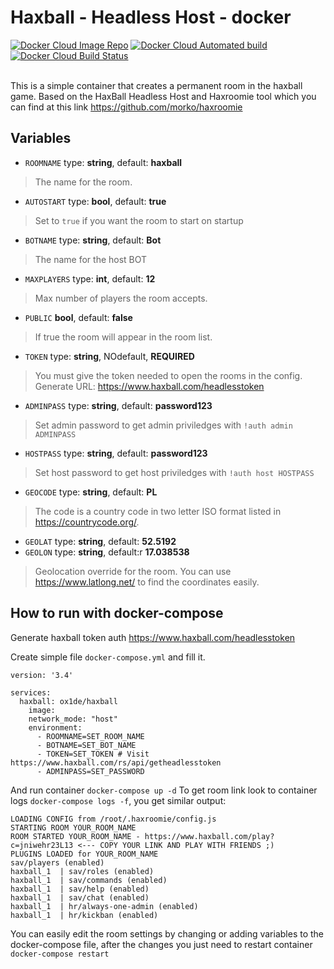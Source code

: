 # Haxball - Headless Host - docker

<p align="left">
<a href="https://hub.docker.com/r/ox1de/haxball">
        <img src="https://img.shields.io/badge/Docker%20HUB-haxball-yellow?style=for-the-badge&logo=docker"
            alt="Docker Cloud Image Repo"></a>

<a href="https://hub.docker.com/r/ox1de/haxball/builds">
        <img src="https://img.shields.io/docker/cloud/automated/ox1de/haxball?style=for-the-badge&logo=docker"
            alt="Docker Cloud Automated build"></a>

<a href="https://hub.docker.com/r/ox1de/haxball/builds">
        <img src="https://img.shields.io/docker/cloud/build/ox1de/haxball?style=for-the-badge&logo=docker"
            alt="Docker Cloud Build Status"></a>
</br></br></p>

This is a simple container that creates a permanent room in the haxball game. Based on the HaxBall Headless Host and Haxroomie tool which you can find at this link https://github.com/morko/haxroomie

## Variables

- `ROOMNAME` type: **string**, default: **haxball**
> The name for the room. 
- `AUTOSTART` type: **bool**, default: **true**
> Set to `true` if you want the room to start on startup
- `BOTNAME` type: **string**, default: **Bot**
> The name for the host BOT
- `MAXPLAYERS` type: **int**, default: **12**
> Max number of players the room accepts.
- `PUBLIC` **bool**, default: **false**
> If true the room will appear in the room list.
- `TOKEN` type: **string**, NOdefault,  **REQUIRED**
> You must give the token needed to open the rooms in the config. Generate URL: https://www.haxball.com/headlesstoken
- `ADMINPASS` type: **string**, default: **password123**
> Set admin password to get admin priviledges with `!auth admin ADMINPASS` 
- `HOSTPASS` type: **string**, default: **password123**
> Set host password to get host priviledges with `!auth host HOSTPASS`
- `GEOCODE` type: **string**, default: **PL**
> The code is a country code in two letter ISO format listed in https://countrycode.org/.
- `GEOLAT` type: **string**, default: **52.5192** 
- `GEOLON` type: **string**, default:r **17.038538**
> Geolocation override for the room. You can use https://www.latlong.net/ to find the coordinates easily.

## How to run with docker-compose

Generate haxball token auth https://www.haxball.com/headlesstoken

Create simple file `docker-compose.yml` and fill it.

```
version: '3.4'

services:
  haxball: ox1de/haxball
    image: 
    network_mode: "host"
    environment:
      - ROOMNAME=SET_ROOM_NAME
      - BOTNAME=SET_BOT_NAME
      - TOKEN=SET_TOKEN # Visit https://www.haxball.com/rs/api/getheadlesstoken
      - ADMINPASS=SET_PASSWORD
```

And run container `docker-compose up -d`
To get room link look to container logs `docker-compose logs -f`, you get similar output:


```
LOADING CONFIG from /root/.haxroomie/config.js
STARTING ROOM YOUR_ROOM_NAME
ROOM STARTED YOUR_ROOM_NAME - https://www.haxball.com/play?c=jniwehr23L13 <--- COPY YOUR LINK AND PLAY WITH FRIENDS ;) 
PLUGINS LOADED for YOUR_ROOM_NAME
sav/players (enabled)
haxball_1  | sav/roles (enabled)
haxball_1  | sav/commands (enabled)
haxball_1  | sav/help (enabled)
haxball_1  | sav/chat (enabled)
haxball_1  | hr/always-one-admin (enabled)
haxball_1  | hr/kickban (enabled)
```


You can easily edit the room settings by changing or adding variables to the docker-compose file, after the changes you just need to restart container `docker-compose restart`
